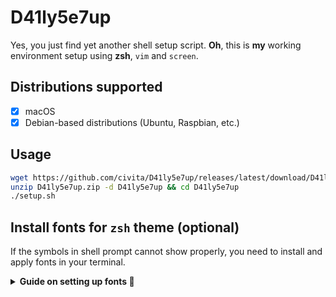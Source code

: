 # D41ly5e7up

Yes, you just find yet another shell setup script. **Oh**, this is **my** working environment setup using **zsh**, `vim` and `screen`. 

## Distributions supported

- [x] macOS
- [x] Debian-based distributions (Ubuntu, Raspbian, etc.)

## Usage

```sh
wget https://github.com/civita/D41ly5e7up/releases/latest/download/D41ly5e7up.zip
unzip D41ly5e7up.zip -d D41ly5e7up && cd D41ly5e7up
./setup.sh
```

## Install fonts for `zsh` theme (optional)

If the symbols in shell prompt cannot show properly, you need to install and apply fonts in your terminal.

<details>
<summary><b> Guide on setting up fonts  🔨 </b></summary>

1. Download [Powerline Fonts](https://github.com/powerline/fonts/archive/refs/heads/master.zip) from [GitHub](https://github.com/powerline/fonts). 
2. Extract it and run `install.sh` (or right-click `install.ps1` and select "Run with PowerShell", for Windows users).
3. Apply one of the installed fonts (e.g., `SourceCodePro`) as termianl default font.

</details>
